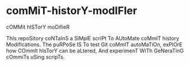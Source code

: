 # comMiT-historY-modIFIer
cOMMit hISTorY moDifieR

ThIs repoSitory coNTaInS a SiMplE scriPt To AUtoMate coMmIT history ModifIcations. The puRPoSe IS To test Git coMmIT autoMaTiOn, exPlOrE how COmmIt hIsTorY can be aLtered, And experimenT WiTh GeNeraTinG cOmmiTs uSing scripTs.
